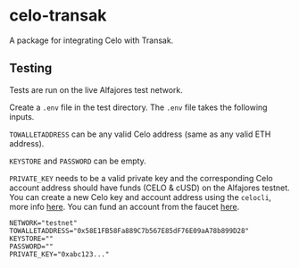 # celo-transak

A package for integrating Celo with Transak.

## Testing

Tests are run on the live Alfajores test network.

Create a `.env` file in the test directory. The `.env` file takes the following inputs.

`TOWALLETADDRESS` can be any valid Celo address (same as any valid ETH address).

`KEYSTORE` and `PASSWORD` can be empty.

`PRIVATE_KEY` needs to be a valid private key and the corresponding Celo account address should have funds (CELO & cUSD) on the Alfajores testnet. You can create a new Celo key and account address using the `celocli`, more info [here](https://docs.celo.org/command-line-interface/commands/account#celocli-account-new). You can fund an account from the faucet [here](https://celo.org/build/faucet).

```
NETWORK="testnet"
TOWALLETADDRESS="0x58E1FB58Fa889C7b567E85dF76E09aA78b899D28"
KEYSTORE=""
PASSWORD=""
PRIVATE_KEY="0xabc123..."
```
